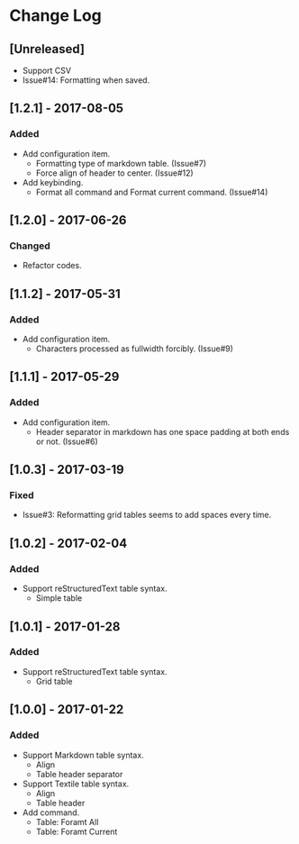 # Change Log

## [Unreleased]

* Support CSV
* Issue#14: Formatting when saved.

## [1.2.1] - 2017-08-05

### Added

* Add configuration item.
    * Formatting type of markdown table. (Issue#7)
    * Force align of header to center. (Issue#12)
* Add keybinding.
    * Format all command and Format current command. (Issue#14)

## [1.2.0] - 2017-06-26

### Changed

* Refactor codes.

## [1.1.2] - 2017-05-31

### Added

* Add configuration item.
    * Characters processed as fullwidth forcibly. (Issue#9)

## [1.1.1] - 2017-05-29

### Added

* Add configuration item.
    * Header separator in markdown has one space padding at both ends or not. (Issue#6)

## [1.0.3] - 2017-03-19

### Fixed

* Issue#3: Reformatting grid tables seems to add spaces every time.

## [1.0.2] - 2017-02-04

### Added

* Support reStructuredText table syntax.
    * Simple table

## [1.0.1] - 2017-01-28

### Added

* Support reStructuredText table syntax.
    * Grid table

## [1.0.0] - 2017-01-22

### Added

* Support Markdown table syntax.
    * Align
    * Table header separator
* Support Textile table syntax.
    * Align
    * Table header
* Add command.
    * Table: Foramt All
    * Table: Foramt Current
